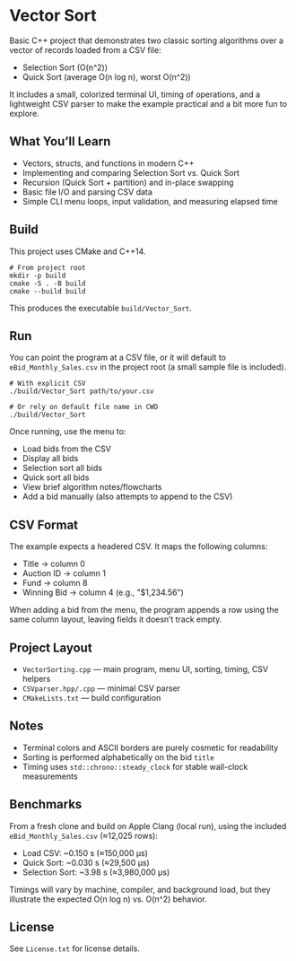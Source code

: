 
# Vector Sort

Basic C++ project that demonstrates two classic sorting algorithms over a vector of records loaded from a CSV file:

- Selection Sort (O(n^2))
- Quick Sort (average O(n log n), worst O(n^2))

It includes a small, colorized terminal UI, timing of operations, and a lightweight CSV parser to make the example practical and a bit more fun to explore.

## What You’ll Learn

- Vectors, structs, and functions in modern C++
- Implementing and comparing Selection Sort vs. Quick Sort
- Recursion (Quick Sort + partition) and in-place swapping
- Basic file I/O and parsing CSV data
- Simple CLI menu loops, input validation, and measuring elapsed time

## Build

This project uses CMake and C++14.

```
# From project root
mkdir -p build
cmake -S . -B build
cmake --build build
```

This produces the executable `build/Vector_Sort`.

## Run

You can point the program at a CSV file, or it will default to `eBid_Monthly_Sales.csv` in the project root (a small sample file is included).

```
# With explicit CSV
./build/Vector_Sort path/to/your.csv

# Or rely on default file name in CWD
./build/Vector_Sort
```

Once running, use the menu to:

- Load bids from the CSV
- Display all bids
- Selection sort all bids
- Quick sort all bids
- View brief algorithm notes/flowcharts
- Add a bid manually (also attempts to append to the CSV)

## CSV Format

The example expects a headered CSV. It maps the following columns:

- Title → column 0
- Auction ID → column 1
- Fund → column 8
- Winning Bid → column 4 (e.g., "$1,234.56")

When adding a bid from the menu, the program appends a row using the same column layout, leaving fields it doesn’t track empty.

## Project Layout

- `VectorSorting.cpp` — main program, menu UI, sorting, timing, CSV helpers
- `CSVparser.hpp/.cpp` — minimal CSV parser
- `CMakeLists.txt` — build configuration

## Notes

- Terminal colors and ASCII borders are purely cosmetic for readability
- Sorting is performed alphabetically on the bid `title`
- Timing uses `std::chrono::steady_clock` for stable wall-clock measurements

## Benchmarks

From a fresh clone and build on Apple Clang (local run), using the included `eBid_Monthly_Sales.csv` (≈12,025 rows):

- Load CSV: ~0.150 s (≈150,000 µs)
- Quick Sort: ~0.030 s (≈29,500 µs)
- Selection Sort: ~3.98 s (≈3,980,000 µs)

Timings will vary by machine, compiler, and background load, but they illustrate the expected O(n log n) vs. O(n^2) behavior.

## License

See `License.txt` for license details.
